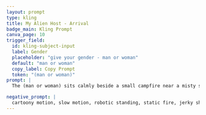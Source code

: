 ```yaml
---
layout: prompt
type: kling
title: My Alien Host - Arrival
badge_main: Kling Prompt
canva_page: 10
trigger_field:
  id: kling-subject-input
  label: Gender      
  placeholder: "give your gender - man or woman"
  default: "man or woman"
  copy_label: Copy Prompt
  token: "(man or woman)"
prompt: |
  The (man or woman) sits calmly beside a small campfire near a misty stream at twilight, magenta and purple light glowing in the sky. In the distance, a glowing alien spacecraft approaches through the mist, descending smoothly with silent precision. The subject notices the motion and stands up fluidly, turning toward the ship with curious anticipation. The spacecraft slows and gently lands a few feet away, stirring dust and mist in a soft radial ripple. A seamless panel on the ship glows, then silently opens, revealing a subtle interior light. The (man or woman) leans forward slightly, eyes focused with quiet amazement, as if invited. Cinematic camera motion tracks them naturally. Firelight flickers on one side while soft magenta lighting highlights the scene. Natural and realistic motion throughout, like a real moment captured on a high-end phone camera.

negative_prompt: |
  cartoony motion, slow motion, robotic standing, static fire, jerky ship movement, sudden teleporting spacecraft, unrealistic lighting transitions, stiff facial expression, glitchy door animation, synthetic atmosphere
---
```


